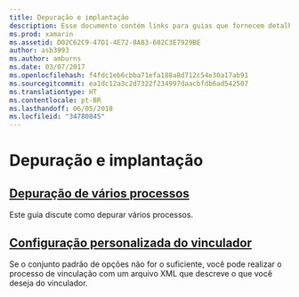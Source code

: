 ```yaml
---
title: Depuração e implantação
description: Esse documento contém links para guias que fornecem detalhes sobre como trabalhar com depuração de vários processos e configurações de vinculador personalizadas.
ms.prod: xamarin
ms.assetid: D02C62C9-47D1-4E72-8A83-602C3E7929BE
author: asb3993
ms.author: amburns
ms.date: 03/07/2017
ms.openlocfilehash: f4fdc1eb6cbba71efa188a8d712c54e30a17ab91
ms.sourcegitcommit: ea1dc12a3c2d7322f234997daacbfdb6ad542507
ms.translationtype: HT
ms.contentlocale: pt-BR
ms.lasthandoff: 06/05/2018
ms.locfileid: "34780845"
---
```

# <a name="deployment--debugging"></a>Depuração e implantação

## <a name="multi-process-debuggingmulti-process-debuggingmd"></a>[Depuração de vários processos](multi-process-debugging.md)

Este guia discute como depurar vários processos.

## <a name="custom-linker-configurationlinkermd"></a>[Configuração personalizada do vinculador](linker.md)

Se o conjunto padrão de opções não for o suficiente, você pode realizar o processo de vinculação com um arquivo XML que descreve o que você deseja do vinculador.

